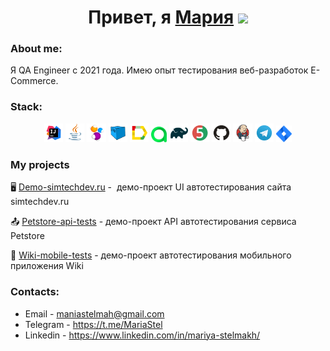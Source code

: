 <h1 align="center">Привет, я <a href="https://github.com/maniastel" target="_blank">Мария</a> 
<img src="https://github.com/blackcater/blackcater/raw/main/images/Hi.gif" height="32"/></h1>
<h3>About me:</h3>
Я QA Engineer с 2021 года. Имею опыт тестирования веб-разработок E-Commerce. 



### Stack:

<p align="center">
<img width="6%" title="IntelliJ IDEA" src="media/logo/Intelij_IDEA.svg">
<img width="6%" title="Java" src="media/logo/Java.svg">
<img width="6%" title="Selenide" src="media/logo/Selenide.svg">
<img width="6%" title="Selenoid" src="media/logo/Selenoid.svg">
<img width="6%" title="Allure Report" src="media/logo/Allure_Report.svg">
<img width="5%" title="Allure TestOps" src="media/logo/AllureTestOps.svg">
<img width="6%" title="Gradle" src="media/logo/Gradle.svg">
<img width="6%" title="JUnit5" src="media/logo/JUnit5.svg">
<img width="6%" title="GitHub" src="media/logo/GitHub.svg">
<img width="6%" title="Jenkins" src="media/logo/Jenkins.svg">
<img width="6%" title="Telegram" src="media/logo/Telegram.svg">
<img width="5%" title="Jira" src="media/logo/Jira.svg">
</p>

### My projects

:desktop_computer: [Demo-simtechdev.ru](https://github.com/maniastel/demo-simtechdev.ru) -  демо-проект UI автотестирования сайта simtechdev.ru

:outbox_tray: [Petstore-api-tests](https://github.com/maniastel/petstore-api-tests) - демо-проект API автотестирования сервиса Petstore

:iphone: [Wiki-mobile-tests](https://github.com/maniastel/qaquru-23-bs-mobile-test) - демо-проект автотестирования мобильного приложения Wiki


### Contacts:

+  Email - maniastelmah@gmail.com
+  Telegram - https://t.me/MariaStel
+  Linkedin - https://www.linkedin.com/in/mariya-stelmakh/



